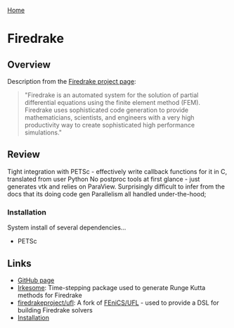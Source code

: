[Home](../readme)
# Firedrake

## Overview
Description from the [Firedrake project page](https://www.firedrakeproject.org/):

> "Firedrake is an automated system for the solution of partial differential equations using the finite element method (FEM). Firedrake uses sophisticated code generation to provide mathematicians, scientists, and engineers with a very high productivity way to create sophisticated high performance simulations."


## Review 

Tight integration with PETSc - effectively write callback functions for it in C, translated from user Python
No postproc tools at first glance - just generates vtk and relies on ParaView.
Surprisingly difficult to infer from the docs that its doing code gen
Parallelism all handled under-the-hood; 

### Installation

System install of several dependencies...

- PETSc

## Links

- [GitHub page](https://github.com/firedrakeproject/firedrake)
- [Irkesome](https://github.com/firedrakeproject/Irksome): Time-stepping package used to generate Runge Kutta methods for Firedrake
- [firedrakeproject/ufl](https://github.com/firedrakeproject/ufl): A fork of [FEniCS/UFL](https://github.com/fenics/ufl) - used to provide a DSL for building Firedrake solvers
- [Installation](https://www.firedrakeproject.org/download.html)